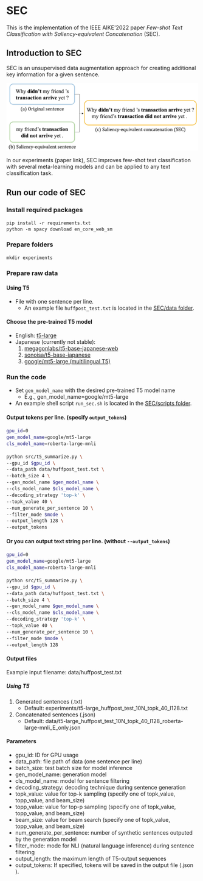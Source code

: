 # SEC
This is the implementation of the IEEE AIKE'2022 paper *Few-shot Text Classification with Saliency-equivalent Concatenation* (SEC).

## Introduction to SEC
SEC is an unsupervised data augmentation approach for creating additional key information for a given sentence.

![](./figures/example_sec.png)

In our experiments (paper link), SEC improves few-shot text classification with several meta-learning models and can be applied to any text classification task.

## Run our code of SEC
### Install required packages
```
pip install -r requirements.txt
python -m spacy download en_core_web_sm
```

### Prepare folders
```
mkdir experiments
```

### Prepare raw data
#### Using T5
- File with one sentence per line.
    - An example file `huffpost_test.txt` is located in the [SEC/data folder](https://github.com/IKMLab/SEC/tree/main/data).

#### Choose the pre-trained T5 model
- English: [t5-large](https://huggingface.co/t5-large)
- Japanese (currently not stable):
    1. [megagonlabs/t5-base-japanese-web](https://huggingface.co/megagonlabs/t5-base-japanese-web)
    2. [sonoisa/t5-base-japanese](https://huggingface.co/sonoisa/t5-base-japanese)
    3. [google/mt5-large (multilingual T5)](https://huggingface.co/google/mt5-large)

### Run the code
- Set `gen_model_name` with the desired pre-trained T5 model name
    - E.g., gen_model_name=google/mt5-large
- An example shell script `run_sec.sh` is located in the [SEC/scripts folder](https://github.com/IKMLab/SEC/tree/main/scripts).
#### Output **tokens** per line. (specify `output_tokens`)
```bash
gpu_id=0
gen_model_name=google/mt5-large
cls_model_name=roberta-large-mnli

python src/t5_summarize.py \
--gpu_id $gpu_id \
--data_path data/huffpost_test.txt \
--batch_size 4 \
--gen_model_name $gen_model_name \
--cls_model_name $cls_model_name \
--decoding_strategy 'top-k' \
--topk_value 40 \
--num_generate_per_sentence 10 \
--filter_mode $mode \
--output_length 128 \
--output_tokens
```
#### Or you can output **text string** per line. (without `--output_tokens`)
```bash
gpu_id=0
gen_model_name=google/mt5-large
cls_model_name=roberta-large-mnli

python src/t5_summarize.py \
--gpu_id $gpu_id \
--data_path data/huffpost_test.txt \
--batch_size 4 \
--gen_model_name $gen_model_name \
--cls_model_name $cls_model_name \
--decoding_strategy 'top-k' \
--topk_value 40 \
--num_generate_per_sentence 10 \
--filter_mode $mode \
--output_length 128
```

#### Output files
Example input filename: data/huffpost_test.txt
##### Using T5
1. Generated sentences (.txt)
    - Default: experiments/t5-large_huffpost_test_10N_topk_40_l128.txt
2. Concatenated sentences (.json)
    - Default: data/t5-large_huffpost_test_10N_topk_40_l128_roberta-large-mnli_E_only.json

#### Parameters
- gpu_id: ID for GPU usage
- data_path: file path of data (one sentence per line)
- batch_size: test batch size for model inference
- gen_model_name: generation model
- cls_model_name: model for sentence filtering
- decoding_strategy: decoding technique during sentence generation
- topk_value: value for top-k sampling (specify one of topk_value, topp_value, and beam_size)
- topp_value: value for top-p sampling (specify one of topk_value, topp_value, and beam_size)
- beam_size: value for beam search (specify one of topk_value, topp_value, and beam_size)
- num_generate_per_sentence: number of synthetic sentences outputed by the generation model
- filter_mode: mode for NLI (natural language inference) during sentence filtering
- output_length: the maximum length of T5-output sequences
- output_tokens: If specified, tokens will be saved in the output file (.json ).